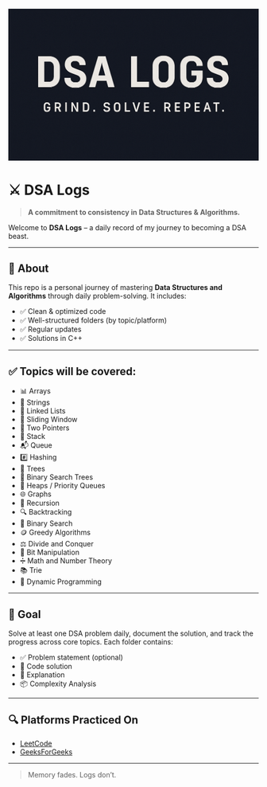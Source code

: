 <p align="center">
  <a href="https://github.com/RaviD98/DSA">
    <img src="https://github.com/RaviD98/DSA/blob/main/assets/banner1.png" alt="DSA Logs Banner" />
  </a>
</p>

# ⚔️ DSA Logs

> **A commitment to consistency in Data Structures & Algorithms.**

Welcome to **DSA Logs** – a daily record of my journey to becoming a DSA beast.

---

## 📌 About

This repo is a personal journey of mastering **Data Structures and Algorithms** through daily problem-solving. It includes:

- ✅ Clean & optimized code
- ✅ Well-structured folders (by topic/platform)
- ✅ Regular updates
- ✅ Solutions in C++ 

---


## ✅ Topics will be covered:

- 📊 Arrays  
- 🧵 Strings  
- 🔗 Linked Lists
- 📏 Sliding Window  
- 🔁 Two Pointers  
- 🥞 Stack  
- 📬 Queue  
- #️⃣ Hashing  
- 🌲 Trees  
- 🌳 Binary Search Trees  
- 🛞 Heaps / Priority Queues  
- 🌐 Graphs  
- 🔁 Recursion  
- 🔍 Backtracking  
- 🧭 Binary Search  
- 🪙 Greedy Algorithms  
- ⚖️ Divide and Conquer  
- 🔌 Bit Manipulation  
- ➗ Math and Number Theory  
- 📚 Trie  
- 🧠 Dynamic Programming  

---

## 📌 Goal

Solve at least one DSA problem daily, document the solution, and track the progress across core topics. Each folder contains:
- ✅ Problem statement (optional)
- 📝 Code solution
- 🧠 Explanation
- 📦 Complexity Analysis

---

## 🔍 Platforms Practiced On

- [LeetCode](https://leetcode.com/u/notravi98/)
- [GeeksForGeeks](https://auth.geeksforgeeks.org/user/ravi098)

---

> Memory fades. Logs don’t.
